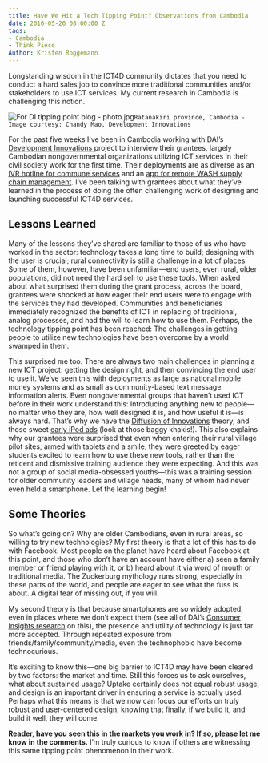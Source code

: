 ```yaml
---
title: Have We Hit a Tech Tipping Point? Observations from Cambodia
date: 2016-05-26 08:00:00 Z
tags:
- Cambodia
- Think Piece
Author: Kristen Roggemann
---
```


Longstanding wisdom in the ICT4D community dictates that you need to conduct a hard sales job to convince more traditional communities and/or stakeholders to use ICT services. My current research in Cambodia is challenging this notion.

<!--more-->

![For DI tipping point blog - photo.jpg](/uploads/For%20DI%20tipping%20point%20blog%20-%20photo.jpg)`Ratanakiri province, Cambodia - Image courtesy: Chandy Mao, Development Innovations`

For the past five weeks I’ve been in Cambodia working with DAI’s [Development Innovations ](http://www.development-innovations.org/)project to interview their grantees, largely Cambodian nongovernmental organizations utilizing ICT services in their civil society work for the first time. Their deployments are as diverse as an [IVR hotline for commune services](http://www.development-innovations.org/success-stories/hotline-mobile-app-improve-access-public-service/) and an [app for remote WASH supply chain management](http://www.development-innovations.org/success-stories/leveraging-mobiles-boost-efficiencies-rural-sanitation-market/). I’ve been talking with grantees about what they’ve learned in the process of doing the often challenging work of designing and launching successful ICT4D services.

## Lessons Learned

Many of the lessons they’ve shared are familiar to those of us who have worked in the sector: technology takes a long time to build; designing with the user is crucial; rural connectivity is still a challenge in a lot of places. Some of them, however, have been unfamiliar—end users, even rural, older populations, did not need the hard sell to use these tools. When asked about what surprised them during the grant process, across the board, grantees were shocked at how eager their end users were to engage with the services they had developed. Communities and beneficiaries immediately recognized the benefits of ICT in replacing of traditional, analog processes, and had the will to learn how to use them. Perhaps, the technology tipping point has been reached: The challenges in getting people to utilize new technologies have been overcome by a world swamped in them.

This surprised me too. There are always two main challenges in planning a new ICT project: getting the design right, and then convincing the end user to use it. We’ve seen this with deployments as large as national mobile money systems and as small as community-based text message information alerts. Even nongovernmental groups that haven’t used ICT before in their work understand this: Introducing anything new to people—no matter who they are, how well designed it is, and how useful it is—is always hard. That’s why we have the [Diffusion of Innovations](https://en.wikipedia.org/wiki/Diffusion_of_innovations) theory, and those sweet [early iPod ads](https://www.youtube.com/watch?v=mE_bDNaYAr8) (look at those baggy khakis!). This also explains why our grantees were surprised that even when entering their rural village pilot sites, armed with tablets and a smile, they were greeted by eager students excited to learn how to use these new tools, rather than the reticent and dismissive training audience they were expecting. And this was not a group of social media-obsessed youths—this was a training session for older community leaders and village heads, many of whom had never even held a smartphone. Let the learning begin!

## Some Theories

So what’s going on? Why are older Cambodians, even in rural areas, so willing to try new technologies? My first theory is that a lot of this has to do with Facebook. Most people on the planet have heard about Facebook at this point, and those who don’t have an account have either a) seen a family member or friend playing with it, or b) heard about it via word of mouth or traditional media. The Zuckerburg mythology runs strong, especially in these parts of the world, and people are eager to see what the fuss is about.  A digital fear of missing out, if you will.

My second theory is that because smartphones are so widely adopted, even in places where we don’t expect them (see all of DAI’s [Consumer Insights research](http://dai-global-digital.com/tags/?tag=digital-insights) on this), the presence and utility of technology is just far more accepted. Through repeated exposure from friends/family/community/media, even the technophobic have become technocurious.

It’s exciting to know this—one big barrier to ICT4D may have been cleared by two factors: the market and time. Still this forces us to ask ourselves, what about sustained usage? Uptake certainly does not equal robust usage, and design is an important driver in ensuring a service is actually used. Perhaps what this means is that we now can focus our efforts on truly robust and user-centered design; knowing that finally, if we build it, and build it well, they will come.

**Reader, have you seen this in the markets you work in? If so, please let me know in the comments.** I’m truly curious to know if others are witnessing this same tipping point phenomenon in their work.
